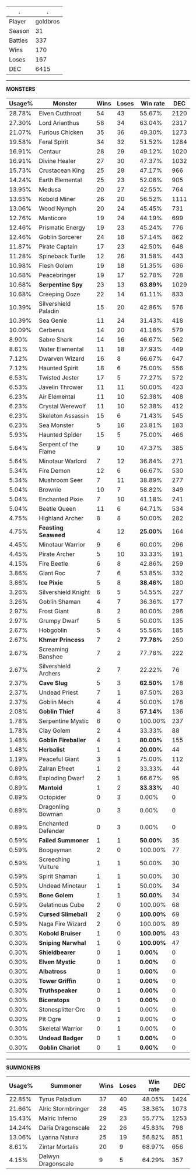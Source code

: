 .|.
|-|-
Player|goldbros
Season|31
Battles|337
Wins|170
Loses|167
DEC|6415

---
**MONSTERS**

Usage%|Monster|Wins|Loses|Win rate|DEC|
-|-|-|-|-|-|
28.78%|Elven Cutthroat|54|43|55.67%|2120|
27.30%|Lord Arianthus|58|34|63.04%|2317|
21.07%|Furious Chicken|35|36|49.30%|1273|
19.58%|Feral Spirit|34|32|51.52%|1284|
16.91%|Centaur|28|29|49.12%|1020|
16.91%|Divine Healer|27|30|47.37%|1032|
15.73%|Crustacean King|25|28|47.17%|966|
14.24%|Earth Elemental|25|23|52.08%|905|
13.95%|Medusa|20|27|42.55%|764|
13.65%|Kobold Miner|26|20|56.52%|1111|
13.06%|Wood Nymph|20|24|45.45%|731|
12.76%|Manticore|19|24|44.19%|699|
12.46%|Prismatic Energy|19|23|45.24%|776|
12.46%|Goblin Sorcerer|24|18|57.14%|862|
11.87%|Pirate Captain|17|23|42.50%|648|
11.28%|Spineback Turtle|12|26|31.58%|443|
10.98%|Flesh Golem|19|18|51.35%|636|
10.68%|Peacebringer|19|17|52.78%|728|
10.68%|**Serpentine Spy**|23|13|**63.89%**|1029|
10.68%|Creeping Ooze|22|14|61.11%|833|
10.39%|Silvershield Paladin|15|20|42.86%|576|
10.39%|Sea Genie|11|24|31.43%|418|
10.09%|Cerberus|14|20|41.18%|579|
8.90%|Sabre Shark|14|16|46.67%|562|
8.61%|Water Elemental|11|18|37.93%|449|
7.12%|Dwarven Wizard|16|8|66.67%|647|
7.12%|Haunted Spirit|18|6|75.00%|556|
6.53%|Twisted Jester|17|5|77.27%|572|
6.53%|Javelin Thrower|11|11|50.00%|423|
6.23%|Air Elemental|11|10|52.38%|408|
6.23%|Crystal Werewolf|11|10|52.38%|412|
6.23%|Skeleton Assassin|15|6|71.43%|545|
6.23%|Sea Monster|5|16|23.81%|183|
5.93%|Haunted Spider|15|5|75.00%|466|
5.64%|Serpent of the Flame|9|10|47.37%|385|
5.64%|Minotaur Warlord|7|12|36.84%|271|
5.34%|Fire Demon|12|6|66.67%|530|
5.34%|Mushroom Seer|7|11|38.89%|277|
5.04%|Brownie|10|7|58.82%|349|
5.04%|Enchanted Pixie|7|10|41.18%|241|
5.04%|Beetle Queen|11|6|64.71%|534|
4.75%|Highland Archer|8|8|50.00%|282|
4.75%|**Feasting Seaweed**|4|12|**25.00%**|164|
4.45%|Minotaur Warrior|9|6|60.00%|296|
4.45%|Pirate Archer|5|10|33.33%|191|
4.15%|Fire Beetle|6|8|42.86%|259|
3.86%|Giant Roc|7|6|53.85%|332|
3.86%|**Ice Pixie**|5|8|**38.46%**|180|
3.26%|Silvershield Knight|6|5|54.55%|227|
3.26%|Goblin Shaman|4|7|36.36%|177|
2.97%|Frost Giant|8|2|80.00%|296|
2.97%|Grumpy Dwarf|5|5|50.00%|135|
2.67%|Hobgoblin|5|4|55.56%|185|
2.67%|**Khmer Princess**|7|2|**77.78%**|250|
2.67%|Screaming Banshee|7|2|77.78%|222|
2.67%|Silvershield Archers|2|7|22.22%|76|
2.37%|**Cave Slug**|5|3|**62.50%**|178|
2.37%|Undead Priest|7|1|87.50%|283|
2.37%|Goblin Mech|4|4|50.00%|178|
2.08%|**Goblin Thief**|4|3|**57.14%**|136|
1.78%|Serpentine Mystic|6|0|100.00%|237|
1.78%|Clay Golem|2|4|33.33%|88|
1.48%|**Goblin Fireballer**|4|1|**80.00%**|155|
1.48%|**Herbalist**|1|4|**20.00%**|44|
1.19%|Peaceful Giant|3|1|75.00%|112|
0.89%|Zalran Efreet|1|2|33.33%|44|
0.89%|Exploding Dwarf|2|1|66.67%|95|
0.89%|**Mantoid**|1|2|**33.33%**|40|
0.89%|Octopider|0|3|0.00%|0|
0.89%|Dragonling Bowman|0|3|0.00%|0|
0.89%|Enchanted Defender|0|3|0.00%|0|
0.59%|**Failed Summoner**|1|1|**50.00%**|35|
0.59%|Boogeyman|2|0|100.00%|77|
0.59%|Screeching Vulture|1|1|50.00%|30|
0.59%|Spirit Shaman|1|1|50.00%|30|
0.59%|Undead Minotaur|1|1|50.00%|34|
0.59%|**Bone Golem**|1|1|**50.00%**|34|
0.59%|Gelatinous Cube|2|0|100.00%|68|
0.59%|**Cursed Slimeball**|2|0|**100.00%**|69|
0.59%|Naga Fire Wizard|2|0|100.00%|89|
0.30%|**Kobold Bruiser**|1|0|**100.00%**|43|
0.30%|**Sniping Narwhal**|1|0|**100.00%**|47|
0.30%|**Shieldbearer**|0|1|**0.00%**|0|
0.30%|**Elven Mystic**|0|1|**0.00%**|0|
0.30%|**Albatross**|0|1|**0.00%**|0|
0.30%|**Tower Griffin**|0|1|**0.00%**|0|
0.30%|**Truthspeaker**|0|1|**0.00%**|0|
0.30%|**Biceratops**|0|1|**0.00%**|0|
0.30%|Stonesplitter Orc|0|1|0.00%|0|
0.30%|Pit Ogre|0|1|0.00%|0|
0.30%|Skeletal Warrior|0|1|0.00%|0|
0.30%|**Undead Badger**|0|1|**0.00%**|0|
0.30%|**Goblin Chariot**|0|1|**0.00%**|0|

---
**SUMMONERS**

Usage%|Summoner|Wins|Loses|Win rate|DEC|
-|-|-|-|-|-|
22.85%|Tyrus Paladium|37|40|48.05%|1424|
21.66%|Alric Stormbringer|28|45|38.36%|1073|
15.43%|Malric Inferno|29|23|55.77%|1253|
14.24%|Daria Dragonscale|22|26|45.83%|798|
13.06%|Lyanna Natura|25|19|56.82%|851|
8.61%|Zintar Mortalis|20|9|68.97%|656|
4.15%|Delwyn Dragonscale|9|5|64.29%|357|
